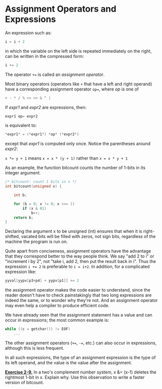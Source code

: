# Assignment Operators and Expressions

An expression such as:

```c
i = i + 2
```

in which the variable on the left side is repeated immediately on the right, can be written in the compressed form:

```c
i += 2
```

The operator `+=` is called an *assignment operator*.

Most binary operators (operators like `+` that have a left and right operand) have a corresponding assignment operator `op=`, where *op* is one of

```c
+ - * / % << >> & ^ | 
```

If *expr1* and *expr2* are expressions, then:

```c
expr1 op= expr2
```

is equivalent to:

```c
*expr1* = (*expr1*) *op* (*expr2*) 
```

except that *expr1* is computed only once. Notice the parentheses around *expr2*:


`x *= y + 1` means `x = x * (y + 1)` rather than `x = x * y + 1`

As an example, the function bitcount counts the number of 1-bits in its integer argument.

```c
/* bitcount: count 1 bits in x */ 
int bitcount(unsigned x) { 

    int b; 

    for (b = 0; x != 0; x >>= 1) 
        if (x & 01) 
            b++; 
    return b; 
}
```

Declaring the argument x to be unsigned (int) ensures that when it is right-shifted, vacated bits will be filled with zeros, not sign bits, regardless of the machine the program is run on.

Quite apart from conciseness, assignment operators have the advantage that they correspond better to the way people think. We say "add 2 to i" or "increment i by 2", not "take i, add 2, then put the result back in i". Thus the expression `i += 2` is preferable to `i = i+2`. In addition, for a complicated expression like:

```c
yyval[yypv[p3+p4] + yypv[p1]] += 2
```

the assignment operator makes the code easier to understand, since the reader doesn't have to check painstakingly that two long expressions are indeed the same, or to wonder why they're not. And an assignment operator may even help a compiler to produce efficient code.

We have already seen that the assignment statement has a value and can occur in expressions; the most common example is:

```c
while ((c = getchar()) != EOF) 
    ...
```

The other assignment operators (`+=`, `-=`, etc.) can also occur in expressions, although this is less frequent.

In all such expressions, the type of an assignment expression is the type of its left operand, and the value is the value after the assignment.

[**Exercise 2-9.**](../Solutions/Chapter2/E2-9.md) In a two's complement number system, x &= (x-1) deletes the rightmost 1-bit in x. Explain why. Use this observation to write a faster version of bitcount.
